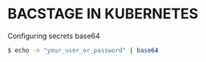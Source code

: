 
# BACSTAGE IN KUBERNETES #

Configuring secrets base64

```bash
$ echo -n "your_user_or_password" | base64
```

